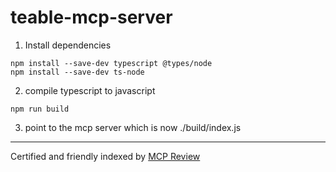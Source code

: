 # teable-mcp-server


1. Install dependencies

```
npm install --save-dev typescript @types/node
npm install --save-dev ts-node
```

2. compile typescript to javascript

```
npm run build
```

3. point to the mcp server which is now ./build/index.js

---


Certified and friendly indexed by [MCP Review](https://mcpreview.com/mcp-servers/mounta11n/teable-mcp-server)
